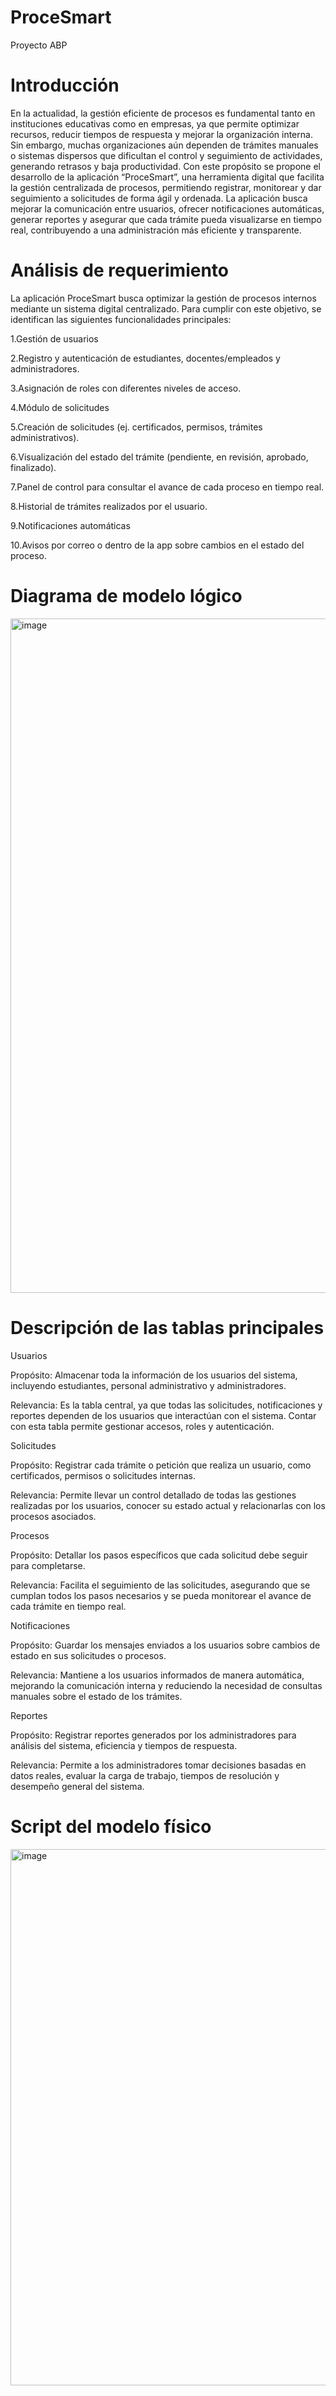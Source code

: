 # ProceSmart
Proyecto ABP 
# Introducción 
En la actualidad, la gestión eficiente de procesos es fundamental tanto en instituciones educativas como en empresas, ya que permite optimizar recursos, reducir tiempos de respuesta y mejorar la organización interna. Sin embargo, muchas organizaciones aún dependen de trámites manuales o sistemas dispersos que dificultan el control y seguimiento de actividades, generando retrasos y baja productividad.
Con este propósito se propone el desarrollo de la aplicación “ProceSmart”, una herramienta digital que facilita la gestión centralizada de procesos, permitiendo registrar, monitorear y dar seguimiento a solicitudes de forma ágil y ordenada. La aplicación busca mejorar la comunicación entre usuarios, ofrecer notificaciones automáticas, generar reportes y asegurar que cada trámite pueda visualizarse en tiempo real, contribuyendo a una administración más eficiente y transparente.

# Análisis de requerimiento 
La aplicación ProceSmart busca optimizar la gestión de procesos internos mediante un sistema digital centralizado. Para cumplir con este objetivo, se identifican las siguientes funcionalidades principales:

1.Gestión de usuarios

2.Registro y autenticación de estudiantes, docentes/empleados y administradores.

3.Asignación de roles con diferentes niveles de acceso.

4.Módulo de solicitudes

5.Creación de solicitudes (ej. certificados, permisos, trámites administrativos).

6.Visualización del estado del trámite (pendiente, en revisión, aprobado, finalizado).

7.Panel de control para consultar el avance de cada proceso en tiempo real.

8.Historial de trámites realizados por el usuario.

9.Notificaciones automáticas

10.Avisos por correo o dentro de la app sobre cambios en el estado del proceso.

# Diagrama de modelo lógico
<img width="1919" height="1079" alt="image" src="https://github.com/user-attachments/assets/e5f9764c-ca3d-4d97-998d-2f654bbadd79" />

# Descripción de las tablas principales

Usuarios

Propósito: Almacenar toda la información de los usuarios del sistema, incluyendo estudiantes, personal administrativo y administradores.

Relevancia: Es la tabla central, ya que todas las solicitudes, notificaciones y reportes dependen de los usuarios que interactúan con el sistema. Contar con esta tabla permite gestionar accesos, roles y autenticación.

Solicitudes

Propósito: Registrar cada trámite o petición que realiza un usuario, como certificados, permisos o solicitudes internas.

Relevancia: Permite llevar un control detallado de todas las gestiones realizadas por los usuarios, conocer su estado actual y relacionarlas con los procesos asociados.

Procesos

Propósito: Detallar los pasos específicos que cada solicitud debe seguir para completarse.

Relevancia: Facilita el seguimiento de las solicitudes, asegurando que se cumplan todos los pasos necesarios y se pueda monitorear el avance de cada trámite en tiempo real.

Notificaciones

Propósito: Guardar los mensajes enviados a los usuarios sobre cambios de estado en sus solicitudes o procesos.

Relevancia: Mantiene a los usuarios informados de manera automática, mejorando la comunicación interna y reduciendo la necesidad de consultas manuales sobre el estado de los trámites.

Reportes

Propósito: Registrar reportes generados por los administradores para análisis del sistema, eficiencia y tiempos de respuesta.

Relevancia: Permite a los administradores tomar decisiones basadas en datos reales, evaluar la carga de trabajo, tiempos de resolución y desempeño general del sistema.

# Script del modelo físico
<img width="856" height="858" alt="image" src="https://github.com/user-attachments/assets/904c145f-7233-4517-8330-8a33ac98fca7" />

